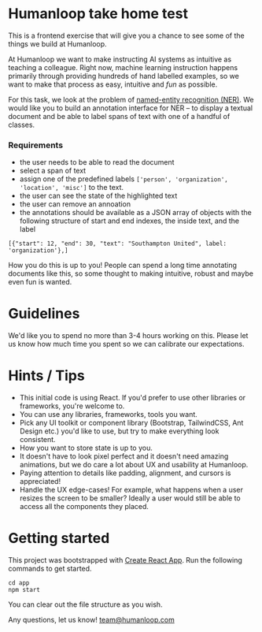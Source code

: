 # Humanloop take home test

This is a frontend exercise that will give you a chance to see some of the things we build at Humanloop.

At Humanloop we want to make instructing AI systems as intuitive as teaching a colleague. Right now, machine learning instruction happens primarily through providing hundreds of hand labelled examples, so we want to make that process as easy, intuitive and _fun_ as possible.

For this task, we look at the problem of [named-entity recognition (NER)](https://en.wikipedia.org/wiki/Named-entity_recognition). We would like you to build an annotation interface for NER – to display a textual document and be able to label spans of text with one of a handful of classes.

### Requirements

- the user needs to be able to read the document
- select a span of text
- assign one of the predefined labels `['person', 'organization', 'location', 'misc']` to the text.
- the user can see the state of the highlighted text
- the user can remove an annoation
- the annotations should be available as a JSON array of objects with the following structure of start and end indexes, the inside text, and the label

```
[{"start": 12, "end": 30, "text": "Southampton United", label: 'organization'},]
```

How you do this is up to you! People can spend a long time annotating documents like this, so some thought to making intuitive, robust and maybe even fun is wanted.

# Guidelines

We'd like you to spend no more than 3-4 hours working on this. Please let us know how much time you spent so we can calibrate our expectations.

# Hints / Tips

- This initial code is using React. If you'd prefer to use other libraries or frameworks, you're welcome to.
- You can use any libraries, frameworks, tools you want.
- Pick any UI toolkit or component library (Bootstrap, TailwindCSS, Ant Design etc.) you'd like to use, but try to make everything look consistent.
- How you want to store state is up to you.
- It doesn't have to look pixel perfect and it doesn't need amazing animations, but we do care a lot about UX and usability at Humanloop.
- Paying attention to details like padding, alignment, and cursors is appreciated!
- Handle the UX edge-cases! For example, what happens when a user resizes the screen to be smaller? Ideally a user would still be able to access all the components they placed.

# Getting started

This project was bootstrapped with [Create React App](https://github.com/facebook/create-react-app).
Run the following commands to get started.

```
cd app
npm start
```

You can clear out the file structure as you wish.

Any questions, let us know! team@humanloop.com
